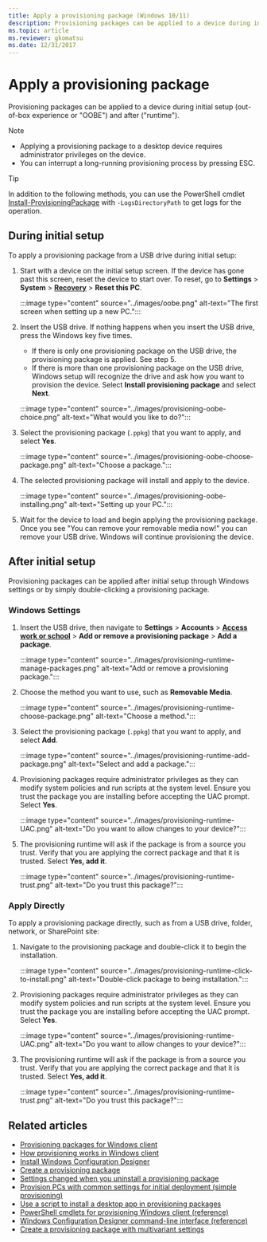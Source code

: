 ```yaml
---
title: Apply a provisioning package (Windows 10/11)
description: Provisioning packages can be applied to a device during initial setup (OOBE) and after (runtime).
ms.topic: article 
ms.reviewer: gkomatsu
ms.date: 12/31/2017
--- 
```


# Apply a provisioning package

Provisioning packages can be applied to a device during initial setup (out-of-box experience or "OOBE") and after ("runtime"). 

> [!NOTE]
>
> - Applying a provisioning package to a desktop device requires administrator privileges on the device.
> - You can interrupt a long-running provisioning process by pressing ESC. 

> [!TIP]
> In addition to the following methods, you can use the PowerShell cmdlet [Install-ProvisioningPackage](/powershell/module/provisioning/Install-ProvisioningPackage) with `-LogsDirectoryPath` to get logs for the operation. 

## During initial setup 

To apply a provisioning package from a USB drive during initial setup: 

1. Start with a device on the initial setup screen. If the device has gone past this screen, reset the device to start over. To reset, go to **Settings** > **System** > [**Recovery**](ms-settings:recovery) > **Reset this PC**. 

   :::image type="content" source="../images/oobe.png" alt-text="The first screen when setting up a new PC."::: 

2. Insert the USB drive. If nothing happens when you insert the USB drive, press the Windows key five times. 

   - If there is only one provisioning package on the USB drive, the provisioning package is applied. See step 5.
   - If there is more than one provisioning package on the USB drive, Windows setup will recognize the drive and ask how you want to provision the device. Select **Install provisioning package** and select **Next**. 

   :::image type="content" source="../images/provisioning-oobe-choice.png" alt-text="What would you like to do?"::: 

3. Select the provisioning package (`.ppkg`) that you want to apply, and select **Yes**. 

    :::image type="content" source="../images/provisioning-oobe-choose-package.png" alt-text="Choose a package."::: 

4. The selected provisioning package will install and apply to the device. 

   :::image type="content" source="../images/provisioning-oobe-installing.png" alt-text="Setting up your PC."::: 

5. Wait for the device to load and begin applying the provisioning package. Once you see "You can remove your removable media now!" you can remove your USB drive. Windows will continue provisioning the device. 

## After initial setup 

Provisioning packages can be applied after initial setup through Windows settings or by simply double-clicking a provisioning package. 

### Windows Settings 

1. Insert the USB drive, then navigate to **Settings** > **Accounts** > [**Access work or school**](ms-settings:workplace) > **Add or remove a provisioning package** > **Add a package**. 

   :::image type="content" source="../images/provisioning-runtime-manage-packages.png" alt-text="Add or remove a provisioning package."::: 

2. Choose the method you want to use, such as **Removable Media**. 

   :::image type="content" source="../images/provisioning-runtime-choose-package.png" alt-text="Choose a method."::: 

3. Select the provisioning package (`.ppkg`) that you want to apply, and select **Add**. 

   :::image type="content" source="../images/provisioning-runtime-add-package.png" alt-text="Select and add a package."::: 

4. Provisioning packages require administrator privileges as they can modify system policies and run scripts at the system level. Ensure you trust the package you are installing before accepting the UAC prompt. Select **Yes**. 

   :::image type="content" source="../images/provisioning-runtime-UAC.png" alt-text="Do you want to allow changes to your device?"::: 

5. The provisioning runtime will ask if the package is from a source you trust. Verify that you are applying the correct package and that it is trusted. Select **Yes, add it**. 

   :::image type="content" source="../images/provisioning-runtime-trust.png" alt-text="Do you trust this package?"::: 

### Apply Directly 

To apply a provisioning package directly, such as from a USB drive, folder, network, or SharePoint site: 

1. Navigate to the provisioning package and double-click it to begin the installation. 

   :::image type="content" source="../images/provisioning-runtime-click-to-install.png" alt-text="Double-click package to being installation."::: 

2. Provisioning packages require administrator privileges as they can modify system policies and run scripts at the system level. Ensure you trust the package you are installing before accepting the UAC prompt. Select **Yes**. 

   :::image type="content" source="../images/provisioning-runtime-UAC.png" alt-text="Do you want to allow changes to your device?"::: 

3. The provisioning runtime will ask if the package is from a source you trust. Verify that you are applying the correct package and that it is trusted. Select **Yes, add it**. 

   :::image type="content" source="../images/provisioning-runtime-trust.png" alt-text="Do you trust this package?"::: 

## Related articles 

- [Provisioning packages for Windows client](provisioning-packages.md)
- [How provisioning works in Windows client](provisioning-how-it-works.md)
- [Install Windows Configuration Designer](provisioning-install-icd.md)
- [Create a provisioning package](provisioning-create-package.md)
- [Settings changed when you uninstall a provisioning package](provisioning-uninstall-package.md)
- [Provision PCs with common settings for initial deployment (simple provisioning)](provision-pcs-for-initial-deployment.md)
- [Use a script to install a desktop app in provisioning packages](provisioning-script-to-install-app.md)
- [PowerShell cmdlets for provisioning Windows client (reference)](provisioning-powershell.md)
- [Windows Configuration Designer command-line interface (reference)](provisioning-command-line.md)
- [Create a provisioning package with multivariant settings](provisioning-multivariant.md)
